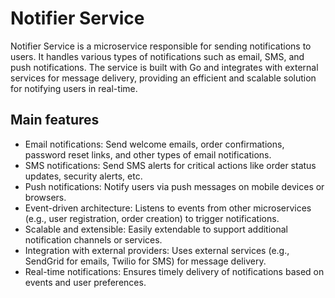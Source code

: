 # Notifier Service

Notifier Service is a microservice responsible for sending notifications to users. It handles various types of notifications such as email, SMS, and push notifications. The service is built with Go and integrates with external services for message delivery, providing an efficient and scalable solution for notifying users in real-time.

## Main features

- Email notifications: Send welcome emails, order confirmations, password reset links, and other types of email notifications.
- SMS notifications: Send SMS alerts for critical actions like order status updates, security alerts, etc.
- Push notifications: Notify users via push messages on mobile devices or browsers.
- Event-driven architecture: Listens to events from other microservices (e.g., user registration, order creation) to trigger notifications.
- Scalable and extensible: Easily extendable to support additional notification channels or services.
- Integration with external providers: Uses external services (e.g., SendGrid for emails, Twilio for SMS) for message delivery.
- Real-time notifications: Ensures timely delivery of notifications based on events and user preferences.